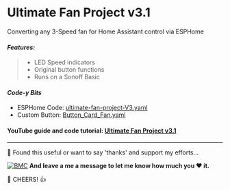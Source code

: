 # Ultimate Fan Project v3.1
Converting any 3-Speed fan for Home Assistant control via ESPHome

#### _Features:_

> - LED Speed indicators
> - Original button functions
> - Runs on a Sonoff Basic 


#### *Code-y Bits*
- ESPHome Code: [ultimate-fan-project-V3.yaml](https://github.com/3ative/ultimate-fan-project-V3/blob/main/ultimate-fan-project-V3.yaml)
- Custom Button: [Button_Card_Fan.yaml](https://github.com/3ative/ultimate-fan-project-V3/blob/main/Button_Card_Fan.yaml)

#### YouTube guide and code tutorial: [Ultimate Fan Project v3.1](https://youtu.be/_XgJyYwlejo)



___


🎁 Found this useful or want to say 'thanks' and support my efforts...

[![BMC](https://www.buymeacoffee.com/assets/img/custom_images/white_img.png)](https://www.buymeacoffee.com/3ative) **And leave a me a message to let me know how much you ❤ it.**

🍺 CHEERS! 👍
